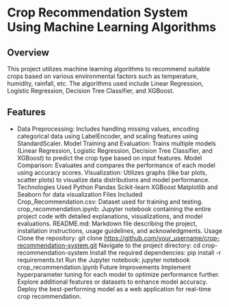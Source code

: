 # Crop Recommendation System Using Machine Learning Algorithms

## Overview
This project utilizes machine learning algorithms to recommend suitable crops based on various environmental factors such as temperature, humidity, rainfall, etc. The algorithms used include Linear Regression, Logistic Regression, Decision Tree Classifier, and XGBoost.

## Features

- Data Preprocessing: Includes handling missing values, encoding categorical data using LabelEncoder, and scaling features using StandardScaler.
Model Training and Evaluation: Trains multiple models (Linear Regression, Logistic Regression, Decision Tree Classifier, and XGBoost) to predict the crop type based on input features.
Model Comparison: Evaluates and compares the performance of each model using accuracy scores.
Visualization: Utilizes graphs (like bar plots, scatter plots) to visualize data distributions and model performance.
Technologies Used
Python
Pandas
Scikit-learn
XGBoost
Matplotlib and Seaborn for data visualization
Files Included
Crop_Recommendation.csv: Dataset used for training and testing.
crop_recommendation.ipynb: Jupyter notebook containing the entire project code with detailed explanations, visualizations, and model evaluations.
README.md: Markdown file describing the project, installation instructions, usage guidelines, and acknowledgments.
Usage
Clone the repository: git clone https://github.com/your_username/crop-recommendation-system.git
Navigate to the project directory: cd crop-recommendation-system
Install the required dependencies: pip install -r requirements.txt
Run the Jupyter notebook: jupyter notebook crop_recommendation.ipynb
Future Improvements
Implement hyperparameter tuning for each model to optimize performance further.
Explore additional features or datasets to enhance model accuracy.
Deploy the best-performing model as a web application for real-time crop recommendation.
